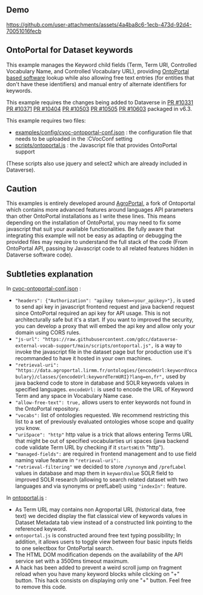 ## Demo

https://github.com/user-attachments/assets/4a4ba8c6-1ecb-473d-92d4-70051016fecb

## OntoPortal for Dataset keywords

This example manages the Keyword child fields (Term, Term URI, Controlled Vocabulary Name, and Controlled Vocabulary URL), providing [OntoPortal based software](https://github.com/ontoportal) lookup while also allowing free text entries (for entities that don't have these identifiers) and manual entry of alternate identifiers for keywords.

This example requires the changes being added to Dataverse in [PR #10331](https://github.com/IQSS/dataverse/pull/10331) [PR #10371](https://github.com/IQSS/dataverse/pull/10371) [PR #10404](https://github.com/IQSS/dataverse/pull/10404) [PR #10503](https://github.com/IQSS/dataverse/pull/10503) [PR #10505](https://github.com/IQSS/dataverse/pull/10505) [PR #10603](https://github.com/IQSS/dataverse/pull/10603) packaged in v6.3.

This example requires two files:

- [examples/config/cvoc-ontoportal-conf.json](config/cvoc-ontoportal-conf.json) : the configuration file that needs to be uploaded in the :CVocConf setting
- [scripts/ontoportal.js](../scripts/ontoportal.js) : the Javascript file that provides OntoPortal support

(These scripts also use jquery and select2 which are already included in Dataverse).

## Caution

This examples is entirely developed around [AgroPortal](https://agroportal.lirmm.fr/), a fork of Ontoportal which contains more advanced features around languages API parameters than other OntoPortal installations as I write these lines. 
This means depending on the installation of OntoPortal, you may need to fix some javascript that suit your available functionalities.
Be fully aware that integrating this example will not be easy as adapting or debugging the provided files may require to understand the full stack of the code (From OntoPortal API, passing by Javascript code to all related features hidden in Dataverse software code).

## Subtleties explanation

In [cvoc-ontoportal-conf.json](config/cvoc-ontoportal-conf.json) :

- `"headers": {"Authorization": "apikey token=<your_apikey>"},` is used to send api key in javascript frontend request and java backend request since OntoPortal required an api key for API usage. This is not architecturally safe but it's a start. If you want to improved the security, you can develop a proxy that will embed the api key and allow only your domain using CORS rules.
- `"js-url": "https://raw.githubusercontent.com/gdcc/dataverse-external-vocab-support/main/scripts/ontoportal.js",` is a way to invoke the javascript file in the dataset page but for production use it's recommanded to have it hosted in your own machines.
- `"retrieval-uri": "https://data.agroportal.lirmm.fr/ontologies/{encodeUrl:keywordVocabulary}/classes/{encodeUrl:keywordTermURI}?lang=en,fr",` used by java backend code to store in database and SOLR keywords values in specified languages. `encodeUrl:` is used to encode the URL of Keyword Term and any space in Vocabulary Name case.
- `"allow-free-text": true,` allows users to enter keywords not found in the OntoPortal repository.
- `"vocabs":` list of ontologies requested. We recommend restricting this list to a set of previously evaluated ontologies whose scope and quality you know. 
- `"uriSpace": "http"` http value is a trick that allows entering Terms URL that might be out of specified vocabularties uri spaces (java backend code validate Term URL by checking if it `startsWith` "http").
- `"managed-fields":` are required in frontend management and to use field naming value feature in `"retrieval-uri":`.
- `"retrieval-filtering"` we decided to store `/synonym` and `/prefLabel` values in database and map them in `keywordValue` SOLR field to improved SOLR research (allowing to search related dataset with two languages and via synonyms or prefLabel) using `"indexIn":` feature.

In [ontoportal.js](../scripts/ontoportal.js) :

- As Term URL may contains non Agroportal URL (historical data, free text) we decided display the flat classical view of keywords values in Dataset Metadata tab view instead of a constructed link pointing to the referenced keyword.
- `ontoportal.js` is constructed around free text typing possibility; In addition, it allows users to toggle view between four basic inputs fields to one selectbox for OntoPortal search.
- The HTML DOM modification depends on the availability of the API service set with a 3500ms timeout maximum.
- A hack has been added to prevent a weird scroll jump on fragment reload when you have many keyword blocks while clicking on "+" button. This hack consists on displaying only one "+" button. Feel free to remove this code.

